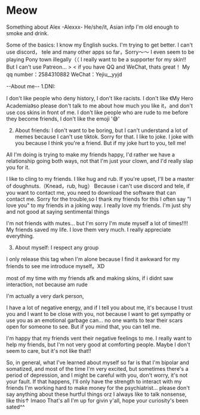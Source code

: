 # Meow
Something about Alex
      -Alexxx-
He/she/it, Asian infp 
I'm old enough to smoke and drink.

Some of the basics:
I know my English sucks. I'm trying to get better.
I can't use discord， tele and many other apps so far，Sorry～～
I even seem to be playing Pony town illegally（（
I really want to be a supporter for my skin!! But I can't use Patreon... > <
if you have QQ and WeChat, thats great！
My qq number：2584310882
WeChat：Yejiu__yyjd

--About me--
1.DNI:

I don't like people who deny history,
I don't like racists.
I don't like 《My Hero Academia》so please don't talk to me about how much you like it，and don't use cos skins in front of me.
I don't like people who are rude to me before they become friends,
I don't like the emoji '😅' 

2. About friends:
I don't want to be boring, but I can't understand a lot of memes because I can't use tiktok. Sorry for that.
I like to joke. I joke with you because I think you're a friend. But if my joke hurt to you, tell me!

All I'm doing is trying to make my friends happy, I'd rather we have a relationship going both ways, not that I'm just your clown, and I'd really slap you for it.

I like to cling to my friends. I like hug and rub. If you're upset, I'll be a master of doughnuts.（Knead，rub, hug）
Because i can't use discord and tele, if you want to contact me, you need to download the software that can contact me. Sorry for the trouble,so I thank my friends for this
I often say "I love you" to my friends in a joking way. I really love my friends. I'm just shy and not good at saying sentimental things

I'm not friends with mutes... but I'm sorry I'm mute myself a lot of times!!!!
My friends saved my life. I love them very much. I really appreciate everything.

3. About myself:
I respect any group

I only release this tag when I'm alone because I find it awkward for my friends to see me introduce myself。XD

most of my time with my friends afk and making skins, if i didnt saw interaction, not because am rude

I'm actually a very dark person,

I have a lot of negative energy, and if I tell you about me, it's because I trust you and I want to be close with  you, not because I want to get sympathy or use you as an emotional garbage can... no one wants to tear their scars open for someone to see. But if you mind that, you can tell me.

I'm happy that my friends vent their negative feelings to me. I really want to help my friends, but I'm not very good at comforting people. Maybe I don't seem to care, but it's not like that!!

So, in general, what I've learned about myself so far is that I'm bipolar and somatized, and most of the time I'm very excited, but sometimes there's a period of depression, and I might be careful with you, don't worry, it's not your fault. If that happens, I'll only have the strength to interact with my friends
I'm working hard to make money for the psychiatrist... please don't say anything about these hurtful things orz
I always like to talk nonsense, like this↑ lmaoo
That's all I'm up for givin y'all, hope your curiosity's been sated^^

